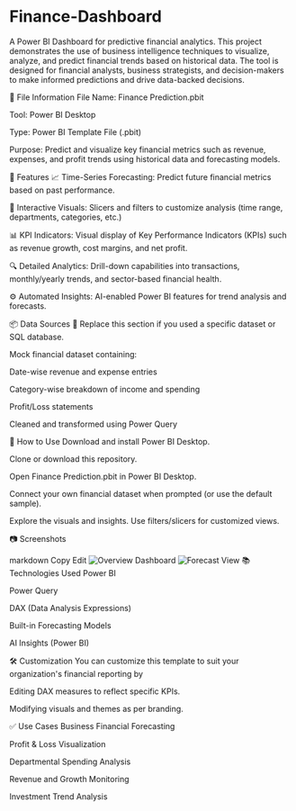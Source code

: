 # Finance-Dashboard
A Power BI Dashboard for predictive financial analytics. This project demonstrates the use of business intelligence techniques to visualize, analyze, and predict financial trends based on historical data. The tool is designed for financial analysts, business strategists, and decision-makers to make informed predictions and drive data-backed decisions.

📁 File Information
File Name: Finance Prediction.pbit

Tool: Power BI Desktop

Type: Power BI Template File (.pbit)

Purpose: Predict and visualize key financial metrics such as revenue, expenses, and profit trends using historical data and forecasting models.

📌 Features
📈 Time-Series Forecasting: Predict future financial metrics based on past performance.

🧩 Interactive Visuals: Slicers and filters to customize analysis (time range, departments, categories, etc.)

📊 KPI Indicators: Visual display of Key Performance Indicators (KPIs) such as revenue growth, cost margins, and net profit.

🔍 Detailed Analytics: Drill-down capabilities into transactions, monthly/yearly trends, and sector-based financial health.

⚙️ Automated Insights: AI-enabled Power BI features for trend analysis and forecasts.

📦 Data Sources
📌 Replace this section if you used a specific dataset or SQL database.

Mock financial dataset containing:

Date-wise revenue and expense entries

Category-wise breakdown of income and spending

Profit/Loss statements

Cleaned and transformed using Power Query

🚀 How to Use
Download and install Power BI Desktop.

Clone or download this repository.

Open Finance Prediction.pbit in Power BI Desktop.

Connect your own financial dataset when prompted (or use the default sample).

Explore the visuals and insights. Use filters/slicers for customized views.

📷 Screenshots


markdown
Copy
Edit
![Overview Dashboard](images/overview_dashboard.png)
![Forecast View](images/forecast_view.png)
📚 Technologies Used
Power BI

Power Query

DAX (Data Analysis Expressions)

Built-in Forecasting Models

AI Insights (Power BI)

🛠️ Customization
You can customize this template to suit your organization's financial reporting by


Editing DAX measures to reflect specific KPIs.

Modifying visuals and themes as per branding.

✅ Use Cases
Business Financial Forecasting

Profit & Loss Visualization

Departmental Spending Analysis

Revenue and Growth Monitoring

Investment Trend Analysis


